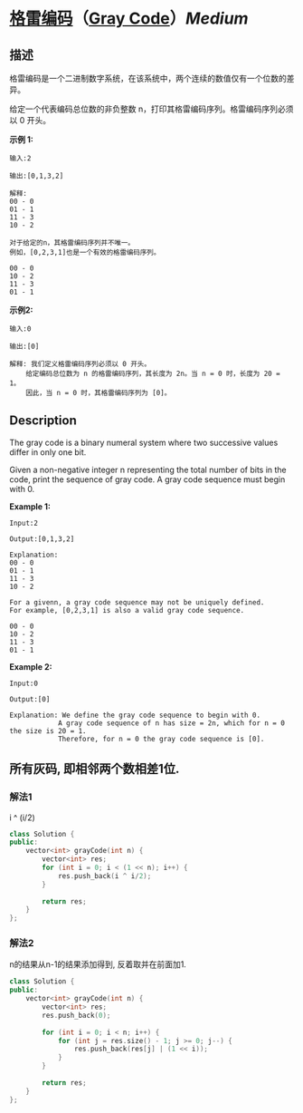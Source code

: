 # [格雷编码](https://leetcode-cn.com/problems/gray-code)（[Gray Code](https://leetcode.com/problems/gray-code)）*Medium*
## 描述
格雷编码是一个二进制数字系统，在该系统中，两个连续的数值仅有一个位数的差异。

给定一个代表编码总位数的非负整数 n，打印其格雷编码序列。格雷编码序列必须以 0 开头。

**示例 1:**
```
输入:2

输出:[0,1,3,2]

解释:
00 - 0
01 - 1
11 - 3
10 - 2

对于给定的n，其格雷编码序列并不唯一。
例如，[0,2,3,1]也是一个有效的格雷编码序列。

00 - 0
10 - 2
11 - 3
01 - 1
```

**示例2:**
```
输入:0

输出:[0]

解释: 我们定义格雷编码序列必须以 0 开头。
    给定编码总位数为 n 的格雷编码序列，其长度为 2n。当 n = 0 时，长度为 20 = 1。
    因此，当 n = 0 时，其格雷编码序列为 [0]。
```

## Description
The gray code is a binary numeral system where two successive values differ in only one bit.

Given a non-negative integer n representing the total number of bits in the code, print the sequence of gray code. A gray code sequence must begin with 0.

**Example 1:**
```
Input:2

Output:[0,1,3,2]

Explanation:
00 - 0
01 - 1
11 - 3
10 - 2

For a givenn, a gray code sequence may not be uniquely defined.
For example, [0,2,3,1] is also a valid gray code sequence.

00 - 0
10 - 2
11 - 3
01 - 1
```


**Example 2:**
```
Input:0

Output:[0]

Explanation: We define the gray code sequence to begin with 0.
            A gray code sequence of n has size = 2n, which for n = 0 the size is 20 = 1.
            Therefore, for n = 0 the gray code sequence is [0].
```


## 所有灰码, 即相邻两个数相差1位.
### 解法1
i ^ (i/2)
```c++
class Solution {
public:
    vector<int> grayCode(int n) {
        vector<int> res;
        for (int i = 0; i < (1 << n); i++) {
            res.push_back(i ^ i/2);
        }
        
        return res;
    }
};
```

### 解法2
n的结果从n-1的结果添加得到, 反着取并在前面加1.
```c++
class Solution {
public:
    vector<int> grayCode(int n) {
        vector<int> res;
        res.push_back(0);
        
        for (int i = 0; i < n; i++) {
            for (int j = res.size() - 1; j >= 0; j--) {
                res.push_back(res[j] | (1 << i));
            }
        }
        
        return res;
    }
};
```